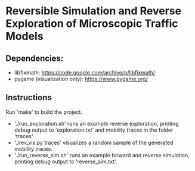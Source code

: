 # Reversible Simulation and Reverse Exploration of Microscopic Traffic Models

## Dependencies:
* libfixmath: https://code.google.com/archive/p/libfixmath/
* pygame (visualization only): https://www.pygame.org/

## Instructions

Run 'make' to build the project.

* './run_exploration.sh' runs an example reverse exploration, printing debug output to 'exploration.txt' and mobility traces in the folder 'traces'.
* './rev_vis.py traces' visualizes a random sample of the generated mobility traces.
* './run_reverse_sim.sh' runs an example forward and reverse simulation, printing debug output to 'reverse_sim.txt'.
